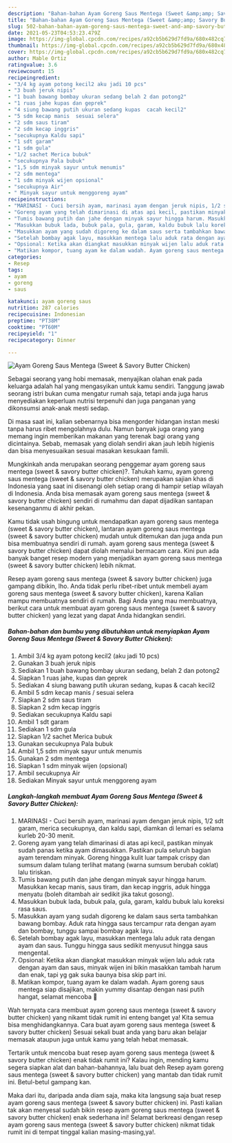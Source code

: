```yaml
---
description: "Bahan-bahan Ayam Goreng Saus Mentega (Sweet &amp;amp; Savory Butter Chicken) yang nikmat Untuk Jualan"
title: "Bahan-bahan Ayam Goreng Saus Mentega (Sweet &amp;amp; Savory Butter Chicken) yang nikmat Untuk Jualan"
slug: 502-bahan-bahan-ayam-goreng-saus-mentega-sweet-and-amp-savory-butter-chicken-yang-nikmat-untuk-jualan
date: 2021-05-23T04:53:23.479Z
image: https://img-global.cpcdn.com/recipes/a92cb5b629d7fd9a/680x482cq70/ayam-goreng-saus-mentega-sweet-savory-butter-chicken-foto-resep-utama.jpg
thumbnail: https://img-global.cpcdn.com/recipes/a92cb5b629d7fd9a/680x482cq70/ayam-goreng-saus-mentega-sweet-savory-butter-chicken-foto-resep-utama.jpg
cover: https://img-global.cpcdn.com/recipes/a92cb5b629d7fd9a/680x482cq70/ayam-goreng-saus-mentega-sweet-savory-butter-chicken-foto-resep-utama.jpg
author: Mable Ortiz
ratingvalue: 3.6
reviewcount: 15
recipeingredient:
- "3/4 kg ayam potong kecil2 aku jadi 10 pcs"
- "3 buah jeruk nipis"
- "1 buah bawang bombay ukuran sedang belah 2 dan potong2"
- "1 ruas jahe kupas dan geprek"
- "4 siung bawang putih ukuran sedang kupas  cacah kecil2"
- "5 sdm kecap manis  sesuai selera"
- "2 sdm saus tiram"
- "2 sdm kecap inggris"
- "secukupnya Kaldu sapi"
- "1 sdt garam"
- "1 sdm gula"
- "1/2 sachet Merica bubuk"
- "secukupnya Pala bubuk"
- "1,5 sdm minyak sayur untuk menumis"
- "2 sdm mentega"
- "1 sdm minyak wijen opsional"
- "secukupnya Air"
- " Minyak sayur untuk menggoreng ayam"
recipeinstructions:
- "MARINASI - Cuci bersih ayam, marinasi ayam dengan jeruk nipis, 1/2 sdt garam, merica secukupnya, dan kaldu sapi, diamkan di lemari es selama kurleb 20-30 menit."
- "Goreng ayam yang telah dimarinasi di atas api kecil, pastikan minyak sudah panas ketika ayam dimasukkan. Pastikan pula seluruh bagian ayam terendam minyak. Goreng hingga kulit luar tampak crispy dan sumsum dalam tulang terlihat matang (warna sumsum berubah coklat) lalu tiriskan."
- "Tumis bawang putih dan jahe dengan minyak sayur hingga harum. Masukkan kecap manis, saus tiram, dan kecap inggris, aduk hingga menyatu (boleh ditambah air sedikit jika takut gosong)."
- "Masukkan bubuk lada, bubuk pala, gula, garam, kaldu bubuk lalu koreksi rasa saus."
- "Masukkan ayam yang sudah digoreng ke dalam saus serta tambahkan bawang bombay. Aduk rata hingga saus tercampur rata dengan ayam dan bombay, tunggu sampai bombay agak layu."
- "Setelah bombay agak layu, masukkan mentega lalu aduk rata dengan ayam dan saus. Tunggu hingga saus sedikit menyusut hingga saus mengental."
- "Opsional: Ketika akan diangkat masukkan minyak wijen lalu aduk rata dengan ayam dan saus, minyak wijen ini bikin masakkan tambah harum dan enak, tapi yg gak suka baunya bisa skip part ini."
- "Matikan kompor, tuang ayam ke dalam wadah. Ayam goreng saus mentega siap disajikan, makin yummy disantap dengan nasi putih hangat, selamat mencoba 🧡"
categories:
- Resep
tags:
- ayam
- goreng
- saus

katakunci: ayam goreng saus 
nutrition: 287 calories
recipecuisine: Indonesian
preptime: "PT38M"
cooktime: "PT60M"
recipeyield: "1"
recipecategory: Dinner

---
```



![Ayam Goreng Saus Mentega (Sweet &amp; Savory Butter Chicken)](https://img-global.cpcdn.com/recipes/a92cb5b629d7fd9a/680x482cq70/ayam-goreng-saus-mentega-sweet-savory-butter-chicken-foto-resep-utama.jpg)

Sebagai seorang yang hobi memasak, menyajikan olahan enak pada keluarga adalah hal yang mengasyikan untuk kamu sendiri. Tanggung jawab seorang istri bukan cuma mengatur rumah saja, tetapi anda juga harus menyediakan keperluan nutrisi terpenuhi dan juga panganan yang dikonsumsi anak-anak mesti sedap.

Di masa  saat ini, kalian sebenarnya bisa mengorder hidangan instan meski tanpa harus ribet mengolahnya dulu. Namun banyak juga orang yang memang ingin memberikan makanan yang terenak bagi orang yang dicintainya. Sebab, memasak yang diolah sendiri akan jauh lebih higienis dan bisa menyesuaikan sesuai masakan kesukaan famili. 



Mungkinkah anda merupakan seorang penggemar ayam goreng saus mentega (sweet &amp; savory butter chicken)?. Tahukah kamu, ayam goreng saus mentega (sweet &amp; savory butter chicken) merupakan sajian khas di Indonesia yang saat ini disenangi oleh setiap orang di hampir setiap wilayah di Indonesia. Anda bisa memasak ayam goreng saus mentega (sweet &amp; savory butter chicken) sendiri di rumahmu dan dapat dijadikan santapan kesenanganmu di akhir pekan.

Kamu tidak usah bingung untuk mendapatkan ayam goreng saus mentega (sweet &amp; savory butter chicken), lantaran ayam goreng saus mentega (sweet &amp; savory butter chicken) mudah untuk ditemukan dan juga anda pun bisa membuatnya sendiri di rumah. ayam goreng saus mentega (sweet &amp; savory butter chicken) dapat diolah memalui bermacam cara. Kini pun ada banyak banget resep modern yang menjadikan ayam goreng saus mentega (sweet &amp; savory butter chicken) lebih nikmat.

Resep ayam goreng saus mentega (sweet &amp; savory butter chicken) juga gampang dibikin, lho. Anda tidak perlu ribet-ribet untuk membeli ayam goreng saus mentega (sweet &amp; savory butter chicken), karena Kalian mampu membuatnya sendiri di rumah. Bagi Anda yang mau membuatnya, berikut cara untuk membuat ayam goreng saus mentega (sweet &amp; savory butter chicken) yang lezat yang dapat Anda hidangkan sendiri.

<!--inarticleads1-->

##### Bahan-bahan dan bumbu yang dibutuhkan untuk menyiapkan Ayam Goreng Saus Mentega (Sweet &amp; Savory Butter Chicken):

1. Ambil 3/4 kg ayam potong kecil2 (aku jadi 10 pcs)
1. Gunakan 3 buah jeruk nipis
1. Sediakan 1 buah bawang bombay ukuran sedang, belah 2 dan potong2
1. Siapkan 1 ruas jahe, kupas dan geprek
1. Sediakan 4 siung bawang putih ukuran sedang, kupas &amp; cacah kecil2
1. Ambil 5 sdm kecap manis / sesuai selera
1. Siapkan 2 sdm saus tiram
1. Siapkan 2 sdm kecap inggris
1. Sediakan secukupnya Kaldu sapi
1. Ambil 1 sdt garam
1. Sediakan 1 sdm gula
1. Siapkan 1/2 sachet Merica bubuk
1. Gunakan secukupnya Pala bubuk
1. Ambil 1,5 sdm minyak sayur untuk menumis
1. Gunakan 2 sdm mentega
1. Siapkan 1 sdm minyak wijen (opsional)
1. Ambil secukupnya Air
1. Sediakan  Minyak sayur untuk menggoreng ayam




<!--inarticleads2-->

##### Langkah-langkah membuat Ayam Goreng Saus Mentega (Sweet &amp; Savory Butter Chicken):

1. MARINASI - Cuci bersih ayam, marinasi ayam dengan jeruk nipis, 1/2 sdt garam, merica secukupnya, dan kaldu sapi, diamkan di lemari es selama kurleb 20-30 menit.
1. Goreng ayam yang telah dimarinasi di atas api kecil, pastikan minyak sudah panas ketika ayam dimasukkan. Pastikan pula seluruh bagian ayam terendam minyak. Goreng hingga kulit luar tampak crispy dan sumsum dalam tulang terlihat matang (warna sumsum berubah coklat) lalu tiriskan.
1. Tumis bawang putih dan jahe dengan minyak sayur hingga harum. Masukkan kecap manis, saus tiram, dan kecap inggris, aduk hingga menyatu (boleh ditambah air sedikit jika takut gosong).
1. Masukkan bubuk lada, bubuk pala, gula, garam, kaldu bubuk lalu koreksi rasa saus.
1. Masukkan ayam yang sudah digoreng ke dalam saus serta tambahkan bawang bombay. Aduk rata hingga saus tercampur rata dengan ayam dan bombay, tunggu sampai bombay agak layu.
1. Setelah bombay agak layu, masukkan mentega lalu aduk rata dengan ayam dan saus. Tunggu hingga saus sedikit menyusut hingga saus mengental.
1. Opsional: Ketika akan diangkat masukkan minyak wijen lalu aduk rata dengan ayam dan saus, minyak wijen ini bikin masakkan tambah harum dan enak, tapi yg gak suka baunya bisa skip part ini.
1. Matikan kompor, tuang ayam ke dalam wadah. Ayam goreng saus mentega siap disajikan, makin yummy disantap dengan nasi putih hangat, selamat mencoba 🧡




Wah ternyata cara membuat ayam goreng saus mentega (sweet &amp; savory butter chicken) yang nikamt tidak rumit ini enteng banget ya! Kita semua bisa menghidangkannya. Cara buat ayam goreng saus mentega (sweet &amp; savory butter chicken) Sesuai sekali buat anda yang baru akan belajar memasak ataupun juga untuk kamu yang telah hebat memasak.

Tertarik untuk mencoba buat resep ayam goreng saus mentega (sweet &amp; savory butter chicken) enak tidak rumit ini? Kalau ingin, mending kamu segera siapkan alat dan bahan-bahannya, lalu buat deh Resep ayam goreng saus mentega (sweet &amp; savory butter chicken) yang mantab dan tidak rumit ini. Betul-betul gampang kan. 

Maka dari itu, daripada anda diam saja, maka kita langsung saja buat resep ayam goreng saus mentega (sweet &amp; savory butter chicken) ini. Pasti kalian tak akan menyesal sudah bikin resep ayam goreng saus mentega (sweet &amp; savory butter chicken) enak sederhana ini! Selamat berkreasi dengan resep ayam goreng saus mentega (sweet &amp; savory butter chicken) nikmat tidak rumit ini di tempat tinggal kalian masing-masing,ya!.


